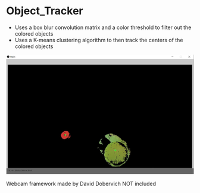 # Object_Tracker
- Uses a box blur convolution matrix and a color threshold to filter out the colored objects
- Uses a K-means clustering algorithm to then track the centers of the colored objects

![Image of Object Tracker Tracking 2 Differently Colored Objects](ObjectTrackerDemo.jpg)

Webcam framework made by David Dobervich NOT included
